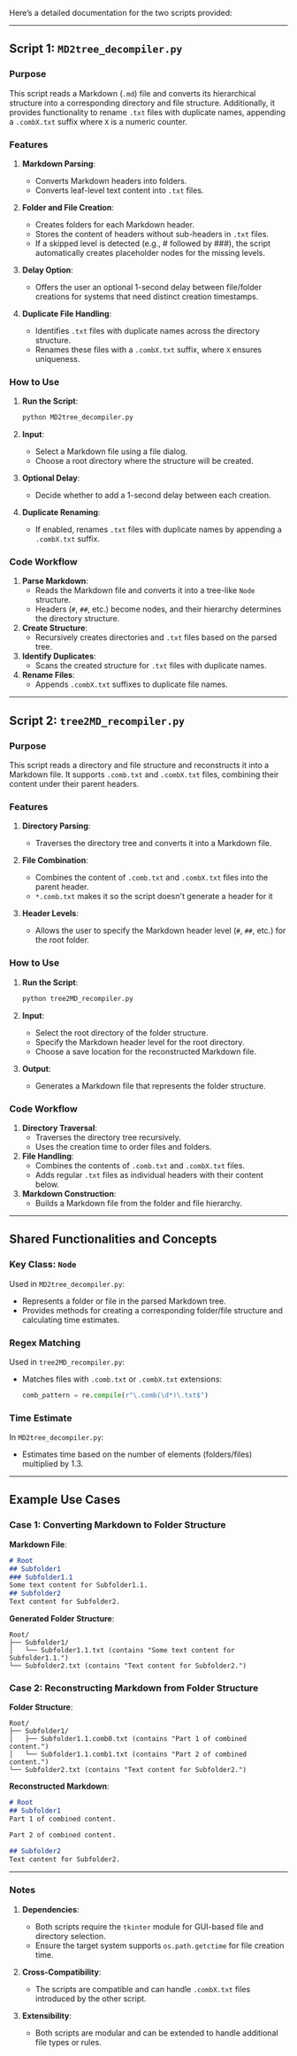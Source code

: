 Here’s a detailed documentation for the two scripts provided:

---

## Script 1: `MD2tree_decompiler.py`
### Purpose
This script reads a Markdown (`.md`) file and converts its hierarchical structure into a corresponding directory and file structure. Additionally, it provides functionality to rename `.txt` files with duplicate names, appending a `.combX.txt` suffix where `X` is a numeric counter.

### Features
1. **Markdown Parsing**:
   - Converts Markdown headers into folders.
   - Converts leaf-level text content into `.txt` files.

2. **Folder and File Creation**:
   - Creates folders for each Markdown header.
   - Stores the content of headers without sub-headers in `.txt` files.
   - If a skipped level is detected (e.g., # followed by ###), the script automatically creates placeholder nodes for the missing levels.

3. **Delay Option**:
   - Offers the user an optional 1-second delay between file/folder creations for systems that need distinct creation timestamps.

4. **Duplicate File Handling**:
   - Identifies `.txt` files with duplicate names across the directory structure.
   - Renames these files with a `.combX.txt` suffix, where `X` ensures uniqueness.

### How to Use
1. **Run the Script**:
   ```bash
   python MD2tree_decompiler.py
   ```
2. **Input**:
   - Select a Markdown file using a file dialog.
   - Choose a root directory where the structure will be created.

3. **Optional Delay**:
   - Decide whether to add a 1-second delay between each creation.

4. **Duplicate Renaming**:
   - If enabled, renames `.txt` files with duplicate names by appending a `.combX.txt` suffix.

### Code Workflow
1. **Parse Markdown**:
   - Reads the Markdown file and converts it into a tree-like `Node` structure.
   - Headers (`#`, `##`, etc.) become nodes, and their hierarchy determines the directory structure.
2. **Create Structure**:
   - Recursively creates directories and `.txt` files based on the parsed tree.
3. **Identify Duplicates**:
   - Scans the created structure for `.txt` files with duplicate names.
4. **Rename Files**:
   - Appends `.combX.txt` suffixes to duplicate file names.

---

## Script 2: `tree2MD_recompiler.py`
### Purpose
This script reads a directory and file structure and reconstructs it into a Markdown file. It supports `.comb.txt` and `.combX.txt` files, combining their content under their parent headers.

### Features
1. **Directory Parsing**:
   - Traverses the directory tree and converts it into a Markdown file.

2. **File Combination**:
   - Combines the content of `.comb.txt` and `.combX.txt` files into the parent header.
   - `*.comb.txt` makes it so the script doesn't generate a header for it

3. **Header Levels**:
   - Allows the user to specify the Markdown header level (`#`, `##`, etc.) for the root folder.

### How to Use
1. **Run the Script**:
   ```bash
   python tree2MD_recompiler.py
   ```
2. **Input**:
   - Select the root directory of the folder structure.
   - Specify the Markdown header level for the root directory.
   - Choose a save location for the reconstructed Markdown file.

3. **Output**:
   - Generates a Markdown file that represents the folder structure.

### Code Workflow
1. **Directory Traversal**:
   - Traverses the directory tree recursively.
   - Uses the creation time to order files and folders.
2. **File Handling**:
   - Combines the contents of `.comb.txt` and `.combX.txt` files.
   - Adds regular `.txt` files as individual headers with their content below.
3. **Markdown Construction**:
   - Builds a Markdown file from the folder and file hierarchy.

---

## Shared Functionalities and Concepts
### Key Class: `Node`
Used in `MD2tree_decompiler.py`:
- Represents a folder or file in the parsed Markdown tree.
- Provides methods for creating a corresponding folder/file structure and calculating time estimates.

### Regex Matching
Used in `tree2MD_recompiler.py`:
- Matches files with `.comb.txt` or `.combX.txt` extensions:
  ```python
  comb_pattern = re.compile(r"\.comb(\d*)\.txt$")
  ```

### Time Estimate
In `MD2tree_decompiler.py`:
- Estimates time based on the number of elements (folders/files) multiplied by 1.3.

---

## Example Use Cases
### Case 1: Converting Markdown to Folder Structure
**Markdown File**:
```markdown
# Root
## Subfolder1
### Subfolder1.1
Some text content for Subfolder1.1.
## Subfolder2
Text content for Subfolder2.
```

**Generated Folder Structure**:
```
Root/
├── Subfolder1/
│   └── Subfolder1.1.txt (contains "Some text content for Subfolder1.1.")
└── Subfolder2.txt (contains "Text content for Subfolder2.")
```

### Case 2: Reconstructing Markdown from Folder Structure
**Folder Structure**:
```
Root/
├── Subfolder1/
│   ├── Subfolder1.1.comb0.txt (contains "Part 1 of combined content.")
│   └── Subfolder1.1.comb1.txt (contains "Part 2 of combined content.")
└── Subfolder2.txt (contains "Text content for Subfolder2.")
```

**Reconstructed Markdown**:
```markdown
# Root
## Subfolder1
Part 1 of combined content.

Part 2 of combined content.

## Subfolder2
Text content for Subfolder2.
```

---

### Notes
1. **Dependencies**:
   - Both scripts require the `tkinter` module for GUI-based file and directory selection.
   - Ensure the target system supports `os.path.getctime` for file creation time.

2. **Cross-Compatibility**:
   - The scripts are compatible and can handle `.combX.txt` files introduced by the other script.

3. **Extensibility**:
   - Both scripts are modular and can be extended to handle additional file types or rules.
